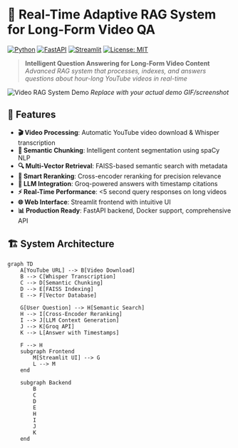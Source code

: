 # 🎥 Real-Time Adaptive RAG System for Long-Form Video QA

[![Python](https://img.shields.io/badge/Python-3.10%2B-blue)](https://python.org)
[![FastAPI](https://img.shields.io/badge/FastAPI-0.104-green)](https://fastapi.tiangolo.com)
[![Streamlit](https://img.shields.io/badge/Streamlit-1.28-red)](https://streamlit.io)
[![License: MIT](https://img.shields.io/badge/License-MIT-yellow.svg)](https://opensource.org/licenses/MIT)

> **Intelligent Question Answering for Long-Form Video Content**  
> *Advanced RAG system that processes, indexes, and answers questions about hour-long YouTube videos in real-time*

![Video RAG System Demo](https://via.placeholder.com/800x400.png?text=Video+RAG+System+Demo+Placeholder)
*Replace with your actual demo GIF/screenshot*

## 🚀 Features

- **🎬 Video Processing**: Automatic YouTube video download & Whisper transcription
- **🧠 Semantic Chunking**: Intelligent content segmentation using spaCy NLP
- **🔍 Multi-Vector Retrieval**: FAISS-based semantic search with metadata
- **🎯 Smart Reranking**: Cross-encoder reranking for precision relevance
- **💬 LLM Integration**: Groq-powered answers with timestamp citations
- **⚡ Real-Time Performance**: <5 second query responses on long videos
- **🌐 Web Interface**: Streamlit frontend with intuitive UI
- **📊 Production Ready**: FastAPI backend, Docker support, comprehensive API

## 🏗️ System Architecture

```mermaid
graph TD
    A[YouTube URL] --> B[Video Download]
    B --> C[Whisper Transcription]
    C --> D[Semantic Chunking]
    D --> E[FAISS Indexing]
    E --> F[Vector Database]
    
    G[User Question] --> H[Semantic Search]
    H --> I[Cross-Encoder Reranking]
    I --> J[LLM Context Generation]
    J --> K[Groq API]
    K --> L[Answer with Timestamps]
    
    F --> H
    subgraph Frontend
        M[Streamlit UI] --> G
        L --> M
    end
    
    subgraph Backend
        B
        C
        D
        E
        H
        I
        J
        K
    end
